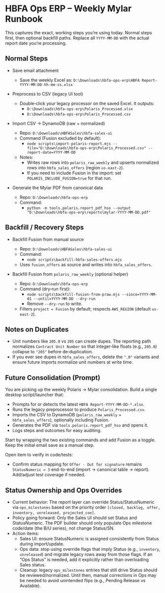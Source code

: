 # HBFA Ops ERP – Weekly Mylar Runbook

This captures the exact, working steps you’re using today. Normal steps first, then optional backfill paths. Replace all `YYYY-MM-DD` with the actual report date you’re processing.

## Normal Steps

- Save email attachment
  - Save the weekly Excel as: `D:\Downloads\hbfa-ops-erp\HBFA Report-YYYY-MM-DD-hh-mm-ss.xlsx`

- Preprocess to CSV (legacy UI tool)
  - Double‑click your legacy processor on the saved Excel. It outputs:
    - `D:\Downloads\hbfa-ops-erp\Polaris_Processed.xlsx`
    - `D:\Downloads\hbfa-ops-erp\Polaris_Processed.csv`

- Import CSV → DynamoDB (raw + normalized)
  - Repo: `D:\Downloads\HBFASales\hbfa-sales-ui`
  - Command (Fusion excluded by default):
    - `node scripts\import-polaris-report.mjs --file="D:\Downloads\hbfa-ops-erp\Polaris_Processed.csv" --report-date=YYYY-MM-DD`
  - Notes:
    - Writes raw rows into `polaris_raw_weekly` and upserts normalized rows into `hbfa_sales_offers` (region `us-east-2`).
    - If you need to include Fusion in the import: set `POLARIS_INCLUDE_FUSION=true` for that run.

- Generate the Mylar PDF from canonical data
  - Repo: `D:\Downloads\hbfa-ops-erp`
  - Command:
    - `python -m tools.polaris.report_pdf_hso --output "D:\Downloads\hbfa-ops-erp\reports\mylar-YYYY-MM-DD.pdf"`

## Backfill / Recovery Steps

- Backfill Fusion from manual source
  - Repo: `D:\Downloads\HBFASales\hbfa-sales-ui`
  - Command:
    - `node scripts\backfill-hbfa-sales-offers.mjs`
  - Uses `fusion_offers` as source and writes into `hbfa_sales_offers`.

- Backfill Fusion from `polaris_raw_weekly` (optional helper)
  - Repo: `D:\Downloads\hbfa-ops-erp`
  - Command (dry‑run first):
    - `node scripts\backfill-fusion-from-praw.mjs --since=YYYY-MM-01 --until=YYYY-MM-DD --dry-run`
    - Remove `--dry-run` to write.
  - Filters `project = Fusion` by default; respects `AWS_REGION` (default `us-east-2`).

## Notes on Duplicates

- Unit numbers like `205.0` vs `205` can create dupes. The reporting path normalizes `Contract Unit Number` so that integer‑like floats (e.g., `205.0`) collapse to `"205"` before de‑duplication.
- If you ever see dupes in `hbfa_sales_offers`, delete the `".0"` variants and ensure future imports normalize unit numbers at write time.

## Future Consolidation (Prompt)

You are picking up the weekly Polaris → Mylar consolidation. Build a single desktop script/launcher that:
- Prompts for or detects the latest `HBFA Report-YYYY-MM-DD-*.xlsx`.
- Runs the legacy preprocessor to produce `Polaris_Processed.csv`.
- Imports the CSV to DynamoDB (`polaris_raw_weekly` + `hbfa_sales_offers`), optionally including Fusion.
- Generates the PDF via `tools.polaris.report_pdf_hso` and opens it.
- Logs steps and outcomes for easy auditing.

Start by wrapping the two existing commands and add Fusion as a toggle. Keep the initial email save as a manual step.

Open item to verify in code/tests:
- Confirm status mapping for `Offer - Out for signature` remains `StatusNumeric = 3` end-to-end (import → canonical table → report). Add/adjust test coverage if needed.

## Status Ownership and Ops Overrides

- Current behavior: The report layer can override Status/StatusNumeric via `ops_milestones` based on the priority order `[closed, backlog, offer, inventory, unreleased, projected_coe]`.
- Policy going forward: Only the Sales UI should set Status and StatusNumeric. The PDF builder should only populate Ops milestone code/date (the B/U series), not change Status/SN.
- Action items:
  - Sales UI: ensure StatusNumeric is assigned consistently from Status during import/update.
  - Ops data: stop using override flags that imply Status (e.g., `inventory`, `unreleased`) and migrate legacy rows away from those flags. If an “Ops Status” is needed, add it explicitly rather than overloading Sales status.
  - Cleanup: legacy `ops_milestones` entries that still drive Status should be reviewed/normalized. Until then, manual corrections in Ops may be needed to avoid unintended flips (e.g., Pending Release vs Available).
